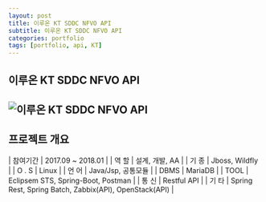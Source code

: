 ```yaml
---
layout: post
title: 이루온 KT SDDC NFVO API
subtitle: 이루온 KT SDDC NFVO API
categories: portfolio
tags: [portfolio, api, KT]
---
```

## 이루온 KT SDDC NFVO API
![이루온 KT SDDC NFVO API]()  
-

## 프로젝트 개요

| 참여기간 | 2017.09 ~ 2018.01 |
| 역 할 | 설계, 개발, AA |
| 기 종 | Jboss, Wildfly |
| O . S | Linux |
| 언 어 | Java/Jsp, 공통모듈 |
| DBMS | MariaDB |
| TOOL | Eclipsem STS, Spring-Boot, Postman |
| 통 신 | Restful API |
| 기 타 | Spring Rest, Spring Batch, Zabbix(API), OpenStack(API) |

